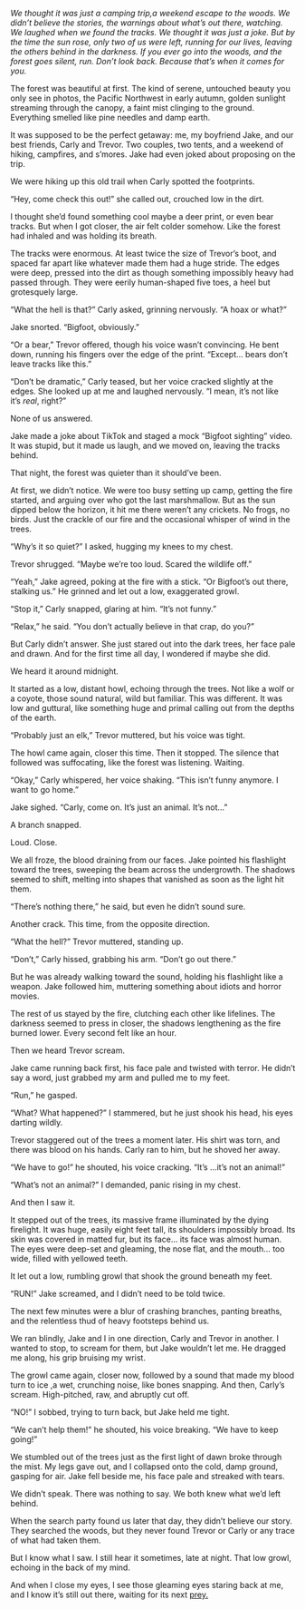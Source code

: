 *We thought it was just a camping trip,a weekend escape to the woods. We didn’t believe the stories, the warnings about what’s out there, watching. We laughed when we found the tracks. We thought it was just a joke. But by the time the sun rose, only two of us were left, running for our lives, leaving the others behind in the darkness. If you ever go into the woods, and the forest goes silent, run. Don’t look back. Because that’s when it comes for you.*

The forest was beautiful at first. The kind of serene, untouched beauty you only see in photos, the Pacific Northwest in early autumn, golden sunlight streaming through the canopy, a faint mist clinging to the ground. Everything smelled like pine needles and damp earth.

It was supposed to be the perfect getaway: me, my boyfriend Jake, and our best friends, Carly and Trevor. Two couples, two tents, and a weekend of hiking, campfires, and s’mores. Jake had even joked about proposing on the trip.

We were hiking up this old trail when Carly spotted the footprints.

“Hey, come check this out!” she called out, crouched low in the dirt.

I thought she’d found something cool maybe a deer print, or even bear tracks. But when I got closer, the air felt colder somehow. Like the forest had inhaled and was holding its breath.

The tracks were enormous. At least twice the size of Trevor’s boot, and spaced far apart like whatever made them had a huge stride. The edges were deep, pressed into the dirt as though something impossibly heavy had passed through. They were eerily human-shaped five toes, a heel but grotesquely large.

“What the hell is that?” Carly asked, grinning nervously. “A hoax or what?”

Jake snorted. “Bigfoot, obviously.”

“Or a bear,” Trevor offered, though his voice wasn’t convincing. He bent down, running his fingers over the edge of the print. “Except… bears don’t leave tracks like this.”

“Don’t be dramatic,” Carly teased, but her voice cracked slightly at the edges. She looked up at me and laughed nervously. “I mean, it’s not like it’s *real*, right?”

None of us answered.

Jake made a joke about TikTok and staged a mock “Bigfoot sighting” video. It was stupid, but it made us laugh, and we moved on, leaving the tracks behind.

That night, the forest was quieter than it should’ve been.

At first, we didn’t notice. We were too busy setting up camp, getting the fire started, and arguing over who got the last marshmallow. But as the sun dipped below the horizon, it hit me there weren’t any crickets. No frogs, no birds. Just the crackle of our fire and the occasional whisper of wind in the trees.

“Why’s it so quiet?” I asked, hugging my knees to my chest.

Trevor shrugged. “Maybe we’re too loud. Scared the wildlife off.”

“Yeah,” Jake agreed, poking at the fire with a stick. “Or Bigfoot’s out there, stalking us.” He grinned and let out a low, exaggerated growl.

“Stop it,” Carly snapped, glaring at him. “It’s not funny.”

“Relax,” he said. “You don’t actually believe in that crap, do you?”

But Carly didn’t answer. She just stared out into the dark trees, her face pale and drawn. And for the first time all day, I wondered if maybe she did.

We heard it around midnight.

It started as a low, distant howl, echoing through the trees. Not like a wolf or a coyote, those sound natural, wild but familiar. This was different. It was low and guttural, like something huge and primal calling out from the depths of the earth.

“Probably just an elk,” Trevor muttered, but his voice was tight.

The howl came again, closer this time. Then it stopped. The silence that followed was suffocating, like the forest was listening. Waiting.

“Okay,” Carly whispered, her voice shaking. “This isn’t funny anymore. I want to go home.”

Jake sighed. “Carly, come on. It’s just an animal. It’s not...”

A branch snapped.

Loud. Close.

We all froze, the blood draining from our faces. Jake pointed his flashlight toward the trees, sweeping the beam across the undergrowth. The shadows seemed to shift, melting into shapes that vanished as soon as the light hit them.

“There’s nothing there,” he said, but even he didn’t sound sure.

Another crack. This time, from the opposite direction.

“What the hell?” Trevor muttered, standing up.

“Don’t,” Carly hissed, grabbing his arm. “Don’t go out there.”

But he was already walking toward the sound, holding his flashlight like a weapon. Jake followed him, muttering something about idiots and horror movies.

The rest of us stayed by the fire, clutching each other like lifelines. The darkness seemed to press in closer, the shadows lengthening as the fire burned lower. Every second felt like an hour.

Then we heard Trevor scream.

Jake came running back first, his face pale and twisted with terror. He didn’t say a word, just grabbed my arm and pulled me to my feet.

“Run,” he gasped.

“What? What happened?” I stammered, but he just shook his head, his eyes darting wildly.

Trevor staggered out of the trees a moment later. His shirt was torn, and there was blood on his hands. Carly ran to him, but he shoved her away.

“We have to go!” he shouted, his voice cracking. “It’s ...it’s not an animal!”

“What’s not an animal?” I demanded, panic rising in my chest.

And then I saw it.

It stepped out of the trees, its massive frame illuminated by the dying firelight. It was huge, easily eight feet tall, its shoulders impossibly broad. Its skin was covered in matted fur, but its face… its face was almost human. The eyes were deep-set and gleaming, the nose flat, and the mouth… too wide, filled with yellowed teeth.

It let out a low, rumbling growl that shook the ground beneath my feet.

“RUN!” Jake screamed, and I didn’t need to be told twice.

The next few minutes were a blur of crashing branches, panting breaths, and the relentless thud of heavy footsteps behind us.

We ran blindly, Jake and I in one direction, Carly and Trevor in another. I wanted to stop, to scream for them, but Jake wouldn’t let me. He dragged me along, his grip bruising my wrist.

The growl came again, closer now, followed by a sound that made my blood turn to ice ,a wet, crunching noise, like bones snapping. And then, Carly’s scream. High-pitched, raw, and abruptly cut off.

“NO!” I sobbed, trying to turn back, but Jake held me tight.

“We can’t help them!” he shouted, his voice breaking. “We have to keep going!”

We stumbled out of the trees just as the first light of dawn broke through the mist. My legs gave out, and I collapsed onto the cold, damp ground, gasping for air. Jake fell beside me, his face pale and streaked with tears.

We didn’t speak. There was nothing to say. We both knew what we’d left behind.

When the search party found us later that day, they didn’t believe our story. They searched the woods, but they never found Trevor or Carly or any trace of what had taken them.

But I know what I saw. I still hear it sometimes, late at night. That low growl, echoing in the back of my mind.

And when I close my eyes, I see those gleaming eyes staring back at me, and I know it’s still out there, waiting for its next [prey.](https://youtu.be/DN6kgXJ5E7g)